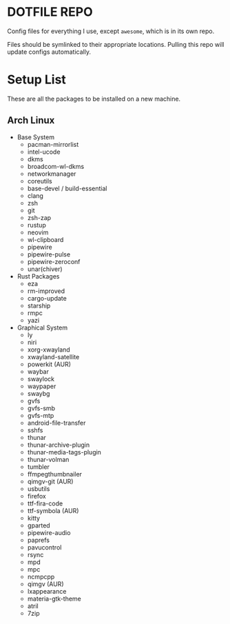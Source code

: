 DOTFILE REPO
============

Config files for everything I use, except `awesome`, which is in its own repo.

Files should be symlinked to their appropriate locations. Pulling this repo will update configs
automatically.

Setup List
==========

These are all the packages to be installed on a new machine.

Arch Linux
----------

- Base System
    - pacman-mirrorlist
    - intel-ucode
    - dkms
    - broadcom-wl-dkms
    - networkmanager
    - coreutils
    - base-devel / build-essential
    - clang
    - zsh
    - git
    - zsh-zap
    - rustup
    - neovim
    - wl-clipboard
    - pipewire
    - pipewire-pulse
    - pipewire-zeroconf
    - unar(chiver)
- Rust Packages
    - eza
    - rm-improved
    - cargo-update
    - starship
    - rmpc
    - yazi
- Graphical System
    - ly
    - niri
    - xorg-xwayland
    - xwayland-satellite
    - powerkit (AUR)
    - waybar
    - swaylock
    - waypaper
    - swaybg
    - gvfs
    - gvfs-smb
    - gvfs-mtp
    - android-file-transfer
    - sshfs
    - thunar
    - thunar-archive-plugin
    - thunar-media-tags-plugin
    - thunar-volman
    - tumbler
    - ffmpegthumbnailer
    - qimgv-git (AUR)
    - usbutils
    - firefox
    - ttf-fira-code
    - ttf-symbola (AUR)
    - kitty
    - gparted
    - pipewire-audio
    - paprefs
    - pavucontrol
    - rsync
    - mpd
    - mpc
    - ncmpcpp
    - qimgv (AUR)
    - lxappearance
    - materia-gtk-theme
    - atril
    - 7zip
